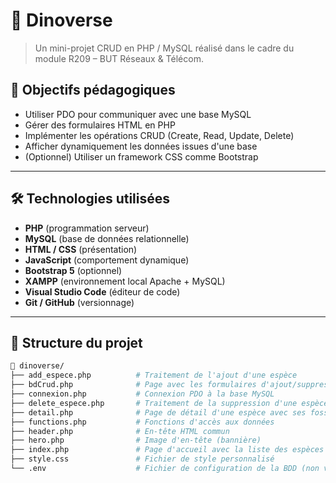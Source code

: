 # 🦖 Dinoverse

> Un mini-projet CRUD en PHP / MySQL réalisé dans le cadre du module R209 – BUT Réseaux & Télécom.

## 🚀 Objectifs pédagogiques

- Utiliser PDO pour communiquer avec une base MySQL
- Gérer des formulaires HTML en PHP
- Implémenter les opérations CRUD (Create, Read, Update, Delete)
- Afficher dynamiquement les données issues d'une base
- (Optionnel) Utiliser un framework CSS comme Bootstrap

---

## 🛠️ Technologies utilisées

- **PHP** (programmation serveur)
- **MySQL** (base de données relationnelle)
- **HTML / CSS** (présentation)
- **JavaScript** (comportement dynamique)
- **Bootstrap 5** (optionnel)
- **XAMPP** (environnement local Apache + MySQL)
- **Visual Studio Code** (éditeur de code)
- **Git / GitHub** (versionnage)

---

## 🧬 Structure du projet

```bash
📁 dinoverse/
├── add_espece.php          # Traitement de l'ajout d'une espèce
├── bdCrud.php              # Page avec les formulaires d'ajout/suppression
├── connexion.php           # Connexion PDO à la base MySQL
├── delete_espece.php       # Traitement de la suppression d'une espèce
├── detail.php              # Page de détail d'une espèce avec ses fossiles
├── functions.php           # Fonctions d'accès aux données
├── header.php              # En-tête HTML commun
├── hero.php                # Image d'en-tête (bannière)
├── index.php               # Page d'accueil avec la liste des espèces
├── style.css               # Fichier de style personnalisé
└── .env                    # Fichier de configuration de la BDD (non versionné)
